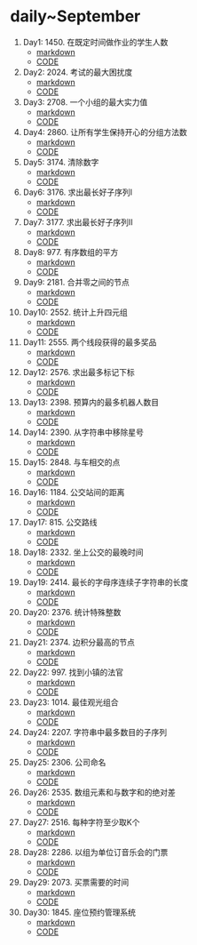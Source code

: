 # daily~September
1. Day1: 1450. 在既定时间做作业的学生人数
    - [markdown](/md/1450.md)
    - [CODE](/src/main/java/com/hyperboat/daily/y2024/m09/d01/LC1450.java)
2. Day2: 2024. 考试的最大困扰度
    - [markdown](/md/2024.md)
    - [CODE](/src/main/java/com/hyperboat/daily/y2024/m09/d02/LC2024.java)
3. Day3: 2708. 一个小组的最大实力值
    - [markdown](/md/2708.md)
    - [CODE](/src/main/java/com/hyperboat/daily/y2024/m09/d03/LC2708.java)
4. Day4: 2860. 让所有学生保持开心的分组方法数
    - [markdown](/md/2860.md)
    - [CODE](/src/main/java/com/hyperboat/daily/y2024/m09/d04/LC2860.java)
5. Day5: 3174. 清除数字
    - [markdown](/md/3174.md)
    - [CODE](/src/main/java/com/hyperboat/daily/y2024/m09/d05/LC3174.java)
6. Day6: 3176. 求出最长好子序列I
    - [markdown](/md/3176.md)
    - [CODE](/src/main/java/com/hyperboat/daily/y2024/m09/d06/LC3176.java)
7. Day7: 3177. 求出最长好子序列II
    - [markdown](/md/3177.md)
    - [CODE](/src/main/java/com/hyperboat/daily/y2024/m09/d07/LC3177.java)
8. Day8: 977. 有序数组的平方
    - [markdown](/md/977.md)
    - [CODE](/src/main/java/com/hyperboat/daily/y2024/m09/d08/LC977.java)
9. Day9: 2181. 合并零之间的节点
    - [markdown](/md/2181.md)
    - [CODE](/src/main/java/com/hyperboat/daily/y2024/m09/d09/LC2181.java)
10. Day10: 2552. 统计上升四元组
    - [markdown](/md/2552.md)
    - [CODE](/src/main/java/com/hyperboat/daily/y2024/m09/d10/LC2552.java)
11. Day11: 2555. 两个线段获得的最多奖品
    - [markdown](/md/2555.md)
    - [CODE](/src/main/java/com/hyperboat/daily/y2024/m09/d11/LC2555.java)
12. Day12: 2576. 求出最多标记下标
    - [markdown](/md/2576.md)
    - [CODE](/src/main/java/com/hyperboat/daily/y2024/m09/d12/LC2576.java)
13. Day13: 2398. 预算内的最多机器人数目
    - [markdown](/md/2398.md)
    - [CODE](/src/main/java/com/hyperboat/daily/y2024/m09/d13/LC2398.java)
14. Day14: 2390. 从字符串中移除星号
    - [markdown](/md/2390.md)
    - [CODE](/src/main/java/com/hyperboat/daily/y2024/m09/d14/LC2390.java)
15. Day15: 2848. 与车相交的点
    - [markdown](/md/2848.md)
    - [CODE](/src/main/java/com/hyperboat/daily/y2024/m09/d15/LC2848.java)
16. Day16: 1184. 公交站间的距离
    - [markdown](/md/1184.md)
    - [CODE](/src/main/java/com/hyperboat/daily/y2024/m09/d16/LC1184.java)
17. Day17: 815. 公交路线
    - [markdown](/md/815.md)
    - [CODE](/src/main/java/com/hyperboat/daily/y2024/m09/d17/LC815.java)
18. Day18: 2332. 坐上公交的最晚时间
    - [markdown](/md/2332.md)
    - [CODE](/src/main/java/com/hyperboat/daily/y2024/m09/d18/LC2332.java)
19. Day19: 2414. 最长的字母序连续子字符串的长度
    - [markdown](/md/2414.md)
    - [CODE](/src/main/java/com/hyperboat/daily/y2024/m09/d19/LC2414.java)
20. Day20: 2376. 统计特殊整数
    - [markdown](/md/2376.md)
    - [CODE](/src/main/java/com/hyperboat/daily/y2024/m09/d20/LC2376.java)
21. Day21: 2374. 边积分最高的节点
    - [markdown](/md/2374.md)
    - [CODE](/src/main/java/com/hyperboat/daily/y2024/m09/d21/LC2374.java)
22. Day22: 997. 找到小镇的法官
    - [markdown](/md/997.md)
    - [CODE](/src/main/java/com/hyperboat/daily/y2024/m09/d22/LC997.java)
23. Day23: 1014. 最佳观光组合
    - [markdown](/md/1014.md)
    - [CODE](/src/main/java/com/hyperboat/daily/y2024/m09/d23/LC1014.java)
24. Day24: 2207. 字符串中最多数目的子序列
    - [markdown](/md/2207.md)
    - [CODE](/src/main/java/com/hyperboat/daily/y2024/m09/d24/LC2207.java)
25. Day25: 2306. 公司命名
    - [markdown](/md/2306.md)
    - [CODE](/src/main/java/com/hyperboat/daily/y2024/m09/d25/LC2306.java)
26. Day26: 2535. 数组元素和与数字和的绝对差
    - [markdown](/md/2535.md)
    - [CODE](/src/main/java/com/hyperboat/daily/y2024/m09/d26/LC2535.java)
27. Day27: 2516. 每种字符至少取K个
    - [markdown](/md/2516.md)
    - [CODE](/src/main/java/com/hyperboat/daily/y2024/m09/d27/LC2516.java)
28. Day28: 2286. 以组为单位订音乐会的门票
    - [markdown](/md/2286.md)
    - [CODE](/src/main/java/com/hyperboat/daily/y2024/m09/d28/LC2286.java)
29. Day29: 2073. 买票需要的时间
    - [markdown](/md/2073.md)
    - [CODE](/src/main/java/com/hyperboat/daily/y2024/m09/d29/LC2073.java)
30. Day30: 1845. 座位预约管理系统
    - [markdown](/md/1845.md)
    - [CODE](/src/main/java/com/hyperboat/daily/y2024/m09/d30/LC1845.java)
